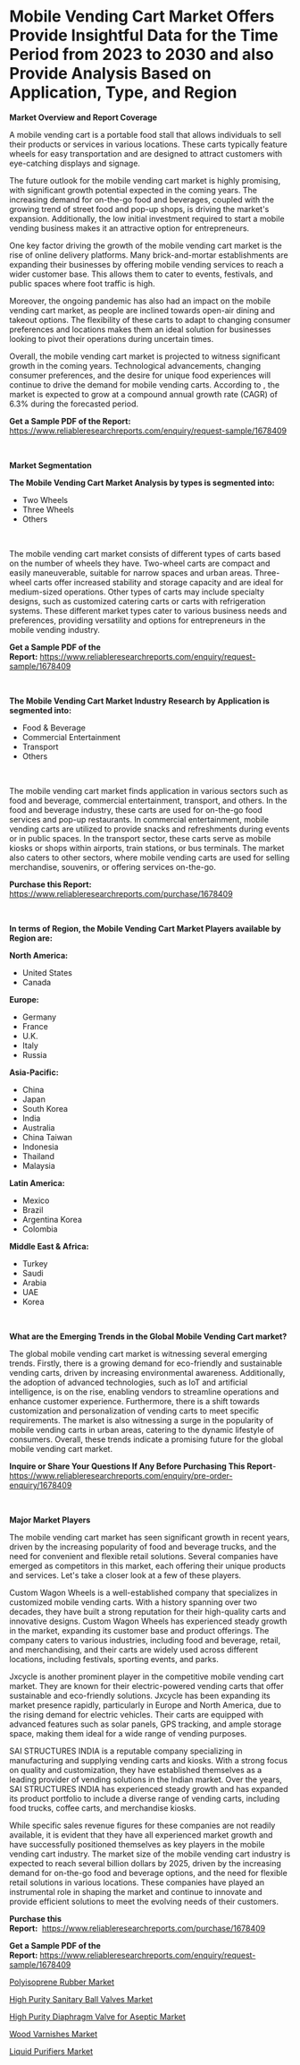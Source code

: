<p><h1>Mobile Vending Cart Market Offers Provide Insightful Data for the Time Period from 2023 to 2030 and also Provide Analysis Based on Application, Type, and Region</h1></p><p><strong>Market Overview and Report Coverage</strong></p>
<p><p>A mobile vending cart is a portable food stall that allows individuals to sell their products or services in various locations. These carts typically feature wheels for easy transportation and are designed to attract customers with eye-catching displays and signage.</p><p>The future outlook for the mobile vending cart market is highly promising, with significant growth potential expected in the coming years. The increasing demand for on-the-go food and beverages, coupled with the growing trend of street food and pop-up shops, is driving the market's expansion. Additionally, the low initial investment required to start a mobile vending business makes it an attractive option for entrepreneurs.</p><p>One key factor driving the growth of the mobile vending cart market is the rise of online delivery platforms. Many brick-and-mortar establishments are expanding their businesses by offering mobile vending services to reach a wider customer base. This allows them to cater to events, festivals, and public spaces where foot traffic is high.</p><p>Moreover, the ongoing pandemic has also had an impact on the mobile vending cart market, as people are inclined towards open-air dining and takeout options. The flexibility of these carts to adapt to changing consumer preferences and locations makes them an ideal solution for businesses looking to pivot their operations during uncertain times.</p><p>Overall, the mobile vending cart market is projected to witness significant growth in the coming years. Technological advancements, changing consumer preferences, and the desire for unique food experiences will continue to drive the demand for mobile vending carts. According to , the market is expected to grow at a compound annual growth rate (CAGR) of 6.3% during the forecasted period.</p></p>
<p><strong>Get a Sample PDF of the Report:</strong> <a href="https://www.reliableresearchreports.com/enquiry/request-sample/1678409">https://www.reliableresearchreports.com/enquiry/request-sample/1678409</a></p>
<p>&nbsp;</p>
<p><strong>Market Segmentation</strong></p>
<p><strong>The Mobile Vending Cart Market Analysis by types is segmented into:</strong></p>
<p><ul><li>Two Wheels</li><li>Three Wheels</li><li>Others</li></ul></p>
<p>&nbsp;</p>
<p><p>The mobile vending cart market consists of different types of carts based on the number of wheels they have. Two-wheel carts are compact and easily maneuverable, suitable for narrow spaces and urban areas. Three-wheel carts offer increased stability and storage capacity and are ideal for medium-sized operations. Other types of carts may include specialty designs, such as customized catering carts or carts with refrigeration systems. These different market types cater to various business needs and preferences, providing versatility and options for entrepreneurs in the mobile vending industry.</p></p>
<p><strong>Get a Sample PDF of the Report:</strong>&nbsp;<a href="https://www.reliableresearchreports.com/enquiry/request-sample/1678409">https://www.reliableresearchreports.com/enquiry/request-sample/1678409</a></p>
<p>&nbsp;</p>
<p><strong>The Mobile Vending Cart Market Industry Research by Application is segmented into:</strong></p>
<p><ul><li>Food & Beverage</li><li>Commercial Entertainment</li><li>Transport</li><li>Others</li></ul></p>
<p>&nbsp;</p>
<p><p>The mobile vending cart market finds application in various sectors such as food and beverage, commercial entertainment, transport, and others. In the food and beverage industry, these carts are used for on-the-go food services and pop-up restaurants. In commercial entertainment, mobile vending carts are utilized to provide snacks and refreshments during events or in public spaces. In the transport sector, these carts serve as mobile kiosks or shops within airports, train stations, or bus terminals. The market also caters to other sectors, where mobile vending carts are used for selling merchandise, souvenirs, or offering services on-the-go.</p></p>
<p><strong>Purchase this Report:</strong>&nbsp; <a href="https://www.reliableresearchreports.com/purchase/1678409">https://www.reliableresearchreports.com/purchase/1678409</a></p>
<p>&nbsp;</p>
<p><strong>In terms of Region, the Mobile Vending Cart Market Players available by Region are:</strong></p>
<p>
    <p> <strong> North America: </strong>
        <ul>
            <li>United States</li>
            <li>Canada</li>
        </ul>
        </p> 
    <p> <strong> Europe: </strong>
        <ul>
            <li>Germany</li>
            <li>France</li>
            <li>U.K.</li>
            <li>Italy</li>
            <li>Russia</li>
        </ul>
        </p> 
    <p> <strong> Asia-Pacific: </strong>
        <ul>
            <li>China</li>
            <li>Japan</li>
            <li>South Korea</li>
            <li>India</li>
            <li>Australia</li>
            <li>China Taiwan</li>
            <li>Indonesia</li>
            <li>Thailand</li>
            <li>Malaysia</li>
        </ul>
        </p> 
    <p> <strong> Latin America: </strong>
        <ul>
            <li>Mexico</li>
            <li>Brazil</li>
            <li>Argentina Korea</li>
            <li>Colombia</li>
        </ul>
        </p> 
    <p> <strong> Middle East & Africa: </strong>
        <ul>
            <li>Turkey</li>
            <li>Saudi</li>
            <li>Arabia</li>
            <li>UAE</li>
            <li>Korea</li>
        </ul>
    </p>
    </p>
<p>&nbsp;</p>
<p><strong>What are the Emerging Trends in the Global Mobile Vending Cart market?</strong></p>
<p><p>The global mobile vending cart market is witnessing several emerging trends. Firstly, there is a growing demand for eco-friendly and sustainable vending carts, driven by increasing environmental awareness. Additionally, the adoption of advanced technologies, such as IoT and artificial intelligence, is on the rise, enabling vendors to streamline operations and enhance customer experience. Furthermore, there is a shift towards customization and personalization of vending carts to meet specific requirements. The market is also witnessing a surge in the popularity of mobile vending carts in urban areas, catering to the dynamic lifestyle of consumers. Overall, these trends indicate a promising future for the global mobile vending cart market.</p></p>
<p><strong>Inquire or Share Your Questions If Any Before Purchasing This Report</strong>- <a href="https://www.reliableresearchreports.com/enquiry/pre-order-enquiry/1678409">https://www.reliableresearchreports.com/enquiry/pre-order-enquiry/1678409</a></p>
<p>&nbsp;</p>
<p><strong>Major Market Players</strong></p>
<p><p>The mobile vending cart market has seen significant growth in recent years, driven by the increasing popularity of food and beverage trucks, and the need for convenient and flexible retail solutions. Several companies have emerged as competitors in this market, each offering their unique products and services. Let's take a closer look at a few of these players.</p><p>Custom Wagon Wheels is a well-established company that specializes in customized mobile vending carts. With a history spanning over two decades, they have built a strong reputation for their high-quality carts and innovative designs. Custom Wagon Wheels has experienced steady growth in the market, expanding its customer base and product offerings. The company caters to various industries, including food and beverage, retail, and merchandising, and their carts are widely used across different locations, including festivals, sporting events, and parks.</p><p>Jxcycle is another prominent player in the competitive mobile vending cart market. They are known for their electric-powered vending carts that offer sustainable and eco-friendly solutions. Jxcycle has been expanding its market presence rapidly, particularly in Europe and North America, due to the rising demand for electric vehicles. Their carts are equipped with advanced features such as solar panels, GPS tracking, and ample storage space, making them ideal for a wide range of vending purposes.</p><p>SAI STRUCTURES INDIA is a reputable company specializing in manufacturing and supplying vending carts and kiosks. With a strong focus on quality and customization, they have established themselves as a leading provider of vending solutions in the Indian market. Over the years, SAI STRUCTURES INDIA has experienced steady growth and has expanded its product portfolio to include a diverse range of vending carts, including food trucks, coffee carts, and merchandise kiosks.</p><p>While specific sales revenue figures for these companies are not readily available, it is evident that they have all experienced market growth and have successfully positioned themselves as key players in the mobile vending cart industry. The market size of the mobile vending cart industry is expected to reach several billion dollars by 2025, driven by the increasing demand for on-the-go food and beverage options, and the need for flexible retail solutions in various locations. These companies have played an instrumental role in shaping the market and continue to innovate and provide efficient solutions to meet the evolving needs of their customers.</p></p>
<p><strong>Purchase this Report:</strong>&nbsp;&nbsp;<a href="https://www.reliableresearchreports.com/purchase/1678409">https://www.reliableresearchreports.com/purchase/1678409</a></p>
<p></p>
<p><strong>Get a Sample PDF of the Report:</strong>&nbsp;<a href="https://www.reliableresearchreports.com/enquiry/request-sample/1678409">https://www.reliableresearchreports.com/enquiry/request-sample/1678409</a></p>
<p><p><a href="https://medium.com/@karleeprice2004/polyisoprene-rubber-market-size-growth-forecast-2023-2030-0dcfcdf414b3">Polyisoprene Rubber Market</a></p><p><a href="https://www.linkedin.com/pulse/high-purity-sanitary-ball-valves-market-research/">High Purity Sanitary Ball Valves Market</a></p><p><a href="https://www.linkedin.com/pulse/high-purity-diaphragm-valve-aseptic-market-research-report/">High Purity Diaphragm Valve for Aseptic Market</a></p><p><a href="https://medium.com/@bethelokon998/wood-varnishes-market-size-growth-forecast-2023-2030-19b38dc4352a">Wood Varnishes Market</a></p><p><a href="https://www.linkedin.com/pulse/liquid-purifiers-market-research-report-provides/">Liquid Purifiers Market</a></p></p>